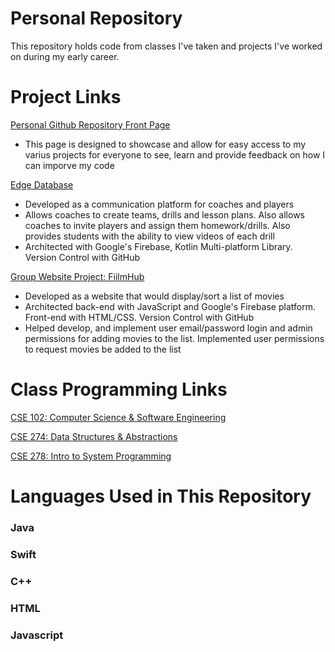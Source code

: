 # Personal Repository

This repository holds code from classes I've taken and projects I've worked on during my early career. 

# Project Links

[Personal Github Repository Front Page](https://github.com/Ben-Hilger/Ben-Hilger)

* This page is designed to showcase and allow for easy access to my varius projects for everyone to see, learn and provide feedback on how I can imporve my code

[Edge Database](https://github.com/Ben-Hilger/EdgeDatabaseIOS)

* Developed as a communication platform for coaches and players
* Allows coaches to create teams, drills and lesson plans. Also allows coaches to invite players and assign them homework/drills. Also provides students with the ability to view videos of each drill
* Architected with Google's Firebase, Kotlin Multi-platform Library. Version Control with GitHub

[Group Website Project: FiilmHub](https://github.com/Ben-Hilger/CSE-201-Project)

* Developed as a website that would display/sort a list of movies
* Architected back-end with JavaScript and Google's Firebase platform. Front-end with HTML/CSS. Version Control with GitHub
* Helped develop, and implement user email/password login and admin permissions for adding movies to the list. Implemented user permissions to request movies be added to the list

# Class Programming Links

[CSE 102: Computer Science & Software Engineering](https://github.com/Ben-Hilger/CSE-102-Computer-Sci-and-Software-Eng)

[CSE 274: Data Structures & Abstractions](https://github.com/Ben-Hilger/CSE-274-Data-Structures-Abstractions)

[CSE 278: Intro to System Programming](https://github.com/Ben-Hilger/CSE-278-Intro-to-System-Programming)

# Languages Used in This Repository

### Java
### Swift
### C++
### HTML
### Javascript

